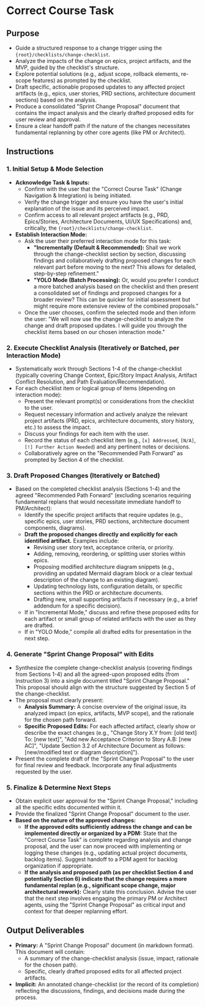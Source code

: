 <!-- Powered by BMAD™ Core -->

# Correct Course Task

## Purpose

-  Guide a structured response to a change trigger using the `{root}/checklists/change-checklist`.
-  Analyze the impacts of the change on epics, project artifacts, and the MVP, guided by the checklist's structure.
-  Explore potential solutions (e.g., adjust scope, rollback elements, re-scope features) as prompted by the checklist.
-  Draft specific, actionable proposed updates to any affected project artifacts (e.g., epics, user stories, PRD sections, architecture document sections) based on the analysis.
-  Produce a consolidated "Sprint Change Proposal" document that contains the impact analysis and the clearly drafted proposed edits for user review and approval.
-  Ensure a clear handoff path if the nature of the changes necessitates fundamental replanning by other core agents (like PM or Architect).

## Instructions

### 1. Initial Setup & Mode Selection

-  **Acknowledge Task & Inputs:**
   -  Confirm with the user that the "Correct Course Task" (Change Navigation & Integration) is being initiated.
   -  Verify the change trigger and ensure you have the user's initial explanation of the issue and its perceived impact.
   -  Confirm access to all relevant project artifacts (e.g., PRD, Epics/Stories, Architecture Documents, UI/UX Specifications) and, critically, the `{root}/checklists/change-checklist`.
-  **Establish Interaction Mode:**
   -  Ask the user their preferred interaction mode for this task:
      -  **"Incrementally (Default & Recommended):** Shall we work through the change-checklist section by section, discussing findings and collaboratively drafting proposed changes for each relevant part before moving to the next? This allows for detailed, step-by-step refinement."
      -  **"YOLO Mode (Batch Processing):** Or, would you prefer I conduct a more batched analysis based on the checklist and then present a consolidated set of findings and proposed changes for a broader review? This can be quicker for initial assessment but might require more extensive review of the combined proposals."
   -  Once the user chooses, confirm the selected mode and then inform the user: "We will now use the change-checklist to analyze the change and draft proposed updates. I will guide you through the checklist items based on our chosen interaction mode."

### 2. Execute Checklist Analysis (Iteratively or Batched, per Interaction Mode)

-  Systematically work through Sections 1-4 of the change-checklist (typically covering Change Context, Epic/Story Impact Analysis, Artifact Conflict Resolution, and Path Evaluation/Recommendation).
-  For each checklist item or logical group of items (depending on interaction mode):
   -  Present the relevant prompt(s) or considerations from the checklist to the user.
   -  Request necessary information and actively analyze the relevant project artifacts (PRD, epics, architecture documents, story history, etc.) to assess the impact.
   -  Discuss your findings for each item with the user.
   -  Record the status of each checklist item (e.g., `[x] Addressed`, `[N/A]`, `[!] Further Action Needed`) and any pertinent notes or decisions.
   -  Collaboratively agree on the "Recommended Path Forward" as prompted by Section 4 of the checklist.

### 3. Draft Proposed Changes (Iteratively or Batched)

-  Based on the completed checklist analysis (Sections 1-4) and the agreed "Recommended Path Forward" (excluding scenarios requiring fundamental replans that would necessitate immediate handoff to PM/Architect):
   -  Identify the specific project artifacts that require updates (e.g., specific epics, user stories, PRD sections, architecture document components, diagrams).
   -  **Draft the proposed changes directly and explicitly for each identified artifact.** Examples include:
      -  Revising user story text, acceptance criteria, or priority.
      -  Adding, removing, reordering, or splitting user stories within epics.
      -  Proposing modified architecture diagram snippets (e.g., providing an updated Mermaid diagram block or a clear textual description of the change to an existing diagram).
      -  Updating technology lists, configuration details, or specific sections within the PRD or architecture documents.
      -  Drafting new, small supporting artifacts if necessary (e.g., a brief addendum for a specific decision).
   -  If in "Incremental Mode," discuss and refine these proposed edits for each artifact or small group of related artifacts with the user as they are drafted.
   -  If in "YOLO Mode," compile all drafted edits for presentation in the next step.

### 4. Generate "Sprint Change Proposal" with Edits

-  Synthesize the complete change-checklist analysis (covering findings from Sections 1-4) and all the agreed-upon proposed edits (from Instruction 3) into a single document titled "Sprint Change Proposal." This proposal should align with the structure suggested by Section 5 of the change-checklist.
-  The proposal must clearly present:
   -  **Analysis Summary:** A concise overview of the original issue, its analyzed impact (on epics, artifacts, MVP scope), and the rationale for the chosen path forward.
   -  **Specific Proposed Edits:** For each affected artifact, clearly show or describe the exact changes (e.g., "Change Story X.Y from: [old text] To: [new text]", "Add new Acceptance Criterion to Story A.B: [new AC]", "Update Section 3.2 of Architecture Document as follows: [new/modified text or diagram description]").
-  Present the complete draft of the "Sprint Change Proposal" to the user for final review and feedback. Incorporate any final adjustments requested by the user.

### 5. Finalize & Determine Next Steps

-  Obtain explicit user approval for the "Sprint Change Proposal," including all the specific edits documented within it.
-  Provide the finalized "Sprint Change Proposal" document to the user.
-  **Based on the nature of the approved changes:**
   -  **If the approved edits sufficiently address the change and can be implemented directly or organized by a PDM:** State that the "Correct Course Task" is complete regarding analysis and change proposal, and the user can now proceed with implementing or logging these changes (e.g., updating actual project documents, backlog items). Suggest handoff to a PDM agent for backlog organization if appropriate.
   -  **If the analysis and proposed path (as per checklist Section 4 and potentially Section 6) indicate that the change requires a more fundamental replan (e.g., significant scope change, major architectural rework):** Clearly state this conclusion. Advise the user that the next step involves engaging the primary PM or Architect agents, using the "Sprint Change Proposal" as critical input and context for that deeper replanning effort.

## Output Deliverables

-  **Primary:** A "Sprint Change Proposal" document (in markdown format). This document will contain:
   -  A summary of the change-checklist analysis (issue, impact, rationale for the chosen path).
   -  Specific, clearly drafted proposed edits for all affected project artifacts.
-  **Implicit:** An annotated change-checklist (or the record of its completion) reflecting the discussions, findings, and decisions made during the process.
